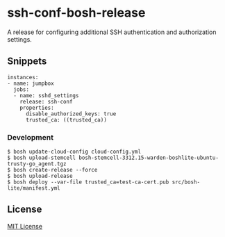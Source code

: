# ssh-conf-bosh-release

A release for configuring additional SSH authentication and authorization settings.


## Snippets

    instances:
    - name: jumpbox
      jobs:
      - name: sshd_settings
        release: ssh-conf
        properties:
          disable_authorized_keys: true
          trusted_ca: ((trusted_ca))


### Development

    $ bosh update-cloud-config cloud-config.yml
    $ bosh upload-stemcell bosh-stemcell-3312.15-warden-boshlite-ubuntu-trusty-go_agent.tgz
    $ bosh create-release --force
    $ bosh upload-release
    $ bosh deploy --var-file trusted_ca=test-ca-cert.pub src/bosh-lite/manifest.yml


## License

[MIT License](LICENSE)
